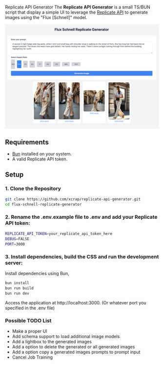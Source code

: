 Replicate API Generator
The **Replicate API Generator** is a small TS/BUN script that display a simple UI to leverage the [Replicate API](https://replicate.com/) to generate images using the "Flux [Schnell]" model.

![Screenshot](screenshot.png "Screenshot")

## Requirements
- [Bun](https://bun.sh/) installed on your system.
- A valid Replicate API token.

## Setup
### 1. Clone the Repository
```bash
git clone https://github.com/xcrap/replicate-api-generator.git
cd flux-schnell-replicate-generator
```
### 2. Rename the .env.example file to .env and add your Replicate API token:
```bash
REPLICATE_API_TOKEN=your_replicate_api_token_here
DEBUG=FALSE
PORT=3000
```

### 3. Install dependencies, build the CSS and run the development server:
Install dependencies using Bun,
```bash
bun install
bun run build
bun run dev
```

Access the application at http://localhost:3000. (Or whatever port you specified in the .env file)

### Possible TODO List
- Make a proper UI
- Add schema support to load additional image models
- Add a lightbox to the generated images
- Add a option to delete the generated or all generated images
- Add a option copy a generated images prompts to prompt input
- Cancel Job Training
